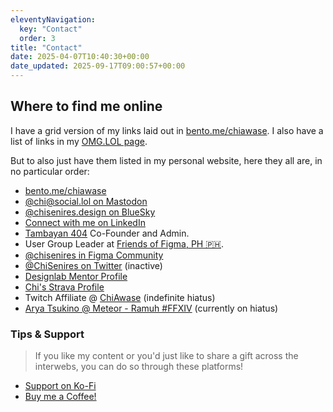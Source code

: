 ```yaml
---
eleventyNavigation:
  key: "Contact"
  order: 3
title: "Contact"
date: 2025-04-07T10:40:30+00:00
date_updated: 2025-09-17T09:00:57+00:00
---
```


## Where to find me online

I have a grid version of my links laid out in [bento.me/chiawase](https://bento.me/chiawase). I also have a list of links in my [OMG.LOL page](https://chi.omg.lol).

But to also just have them listed in my personal website, here they all are, in no particular order:
- [bento.me/chiawase](https://bento.me/chiawase)
- [@chi@social.lol on Mastodon](https://social.lol/@chi)
- [@chisenires.design on BlueSky](https://bsky.app/profile/chisenires.design)
- [Connect with me on LinkedIn](https://linkedin.com/in/chisenires)
- [Tambayan 404](https://tambayan404.com) Co-Founder and Admin.
- User Group Leader at [Friends of Figma, PH 🇵🇭](https://friends.figma.com/philippines).
- [@chisenires in Figma Community](https://figma.com/@chisenires)
- [@ChiSenires on Twitter](https://twitter.com/ChiSenires) (inactive)
- [Designlab Mentor Profile](https://app.designlab.com/chisenires/)
- [Chi's Strava Profile](https://www.strava.com/athletes/40002012)
- Twitch Affiliate @ [ChiAwase](https://twitch.tv/ChiAwase) (indefinite hiatus)
- [Arya Tsukino @ Meteor - Ramuh #FFXIV](https://na.finalfantasyxiv.com/lodestone/character/36591732/) (currently on hiatus)


### Tips & Support
> If you like my content or you'd just like to share a gift across the interwebs, you can do so through these platforms!
- [Support on Ko-Fi](https://ko-fi.com/chiawase)
- [Buy me a Coffee!](https://buymeacoffee.com/chiawase)